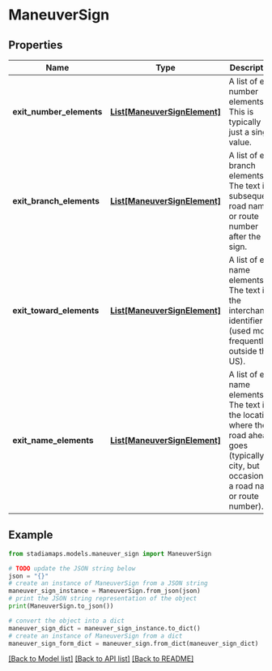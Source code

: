 # ManeuverSign


## Properties

Name | Type | Description | Notes
------------ | ------------- | ------------- | -------------
**exit_number_elements** | [**List[ManeuverSignElement]**](ManeuverSignElement.md) | A list of exit number elements. This is typically just a single value. | [optional] 
**exit_branch_elements** | [**List[ManeuverSignElement]**](ManeuverSignElement.md) | A list of exit branch elements. The text is a subsequent road name or route number after the sign. | [optional] 
**exit_toward_elements** | [**List[ManeuverSignElement]**](ManeuverSignElement.md) | A list of exit name elements. The text is the interchange identifier (used more frequently outside the US). | [optional] 
**exit_name_elements** | [**List[ManeuverSignElement]**](ManeuverSignElement.md) | A list of exit name elements. The text is the location where the road ahead goes (typically a city, but occasionally a road name or route number). | [optional] 

## Example

```python
from stadiamaps.models.maneuver_sign import ManeuverSign

# TODO update the JSON string below
json = "{}"
# create an instance of ManeuverSign from a JSON string
maneuver_sign_instance = ManeuverSign.from_json(json)
# print the JSON string representation of the object
print(ManeuverSign.to_json())

# convert the object into a dict
maneuver_sign_dict = maneuver_sign_instance.to_dict()
# create an instance of ManeuverSign from a dict
maneuver_sign_form_dict = maneuver_sign.from_dict(maneuver_sign_dict)
```
[[Back to Model list]](../README.md#documentation-for-models) [[Back to API list]](../README.md#documentation-for-api-endpoints) [[Back to README]](../README.md)


